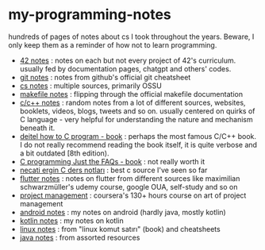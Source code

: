 # my-programming-notes

hundreds of pages of notes about cs I took throughout the years. Beware, I only keep them as a reminder of how not to learn programming.

* [42 notes](https://bugrahankaramollaoglu.notion.site/42-notlar-6dce256d992d4de3bc371f60f518ba91?pvs=4) : notes on each but not every project of 42's curriculum. usually fed by documentation pages, chatgpt and others' codes.
* [git notes](https://bugrahankaramollaoglu.notion.site/git-notlar-d0c36f9e594f4390a9999b39d75958e4?pvs=4) : notes from github's official git cheatsheet
* [cs notes](https://bugrahankaramollaoglu.notion.site/cs-notes-1c0a671ddbf049b49066ac3ea1ad16a5?pvs=4) : multiple sources, primarily OSSU
* [makefile notes](https://bugrahankaramollaoglu.notion.site/makefile-notlar-346c7ce6374a44c08f9b26f9ffe0b76c?pvs=4) : flipping through the official makefile documentation
* [c/c++ notes](https://bugrahankaramollaoglu.notion.site/random-c-c-notes-9e3890b180bb40ccb900c7fd72a43e3a?pvs=4) : random notes from a lot of different sources, websites, booklets, videos, blogs, tweets and so on. usually centered on quirks of C language - very helpful for understanding the nature and mechanism beneath it.
* [deitel how to C program - book](https://bugrahankaramollaoglu.notion.site/deitel-how-to-program-c-notlar-7089d02d07ce4378b28c6a662c3c657f?pvs=4) : perhaps the most famous C/C++ book. I do not really recommend reading the book itself, it is quite verbose and a bit outdated [8th edition).
* [C programming Just the FAQs - book](https://bugrahankaramollaoglu.notion.site/c-programming-just-the-FAQs-DONE-944f8f6ee82148298c37713bb96bf746?pvs=4) : not really worth it
* [necati ergin C ders notları](https://bugrahankaramollaoglu.notion.site/necati-ergin-c-ders-notlar-0662c25412974b26a3c99cb963fe8fc8?pvs=4) : best c source I've seen so far
* [flutter notes](https://bugrahankaramollaoglu.notion.site/flutter-98c3bdd6e33745d889c35411a73144c3?pvs=4) : notes on flutter from different sources like maximilian schwarzmüller's udemy course, google OUA, self-study and so on
* [project management](https://bugrahankaramollaoglu.notion.site/proje-y-netimi-842b1b50194d487d8ad224fd7fede8f2?pvs=74) : coursera's 130+ hours course on art of project management
* [android notes](https://bugrahankaramollaoglu.notion.site/android-notlar-398e83fced944c5692108921adc65630?pvs=4) : my notes on android (hardly java, mostly kotlin)
* [kotlin notes](https://bugrahankaramollaoglu.notion.site/kotlin-notlar-b74facff79694d0a94164deee9b2475b?pvs=4) : my notes on kotlin
* [linux notes](https://bugrahankaramollaoglu.notion.site/linux-notlar-4951ecd1019e4c1498157cbe68696a51?pvs=4) : from "linux komut satırı" (book) and cheatsheets
* [java notes](https://bugrahankaramollaoglu.notion.site/java-notlar-0e299c1e13214f308dc1ded7691b3b34?pvs=4) : from assorted resources
